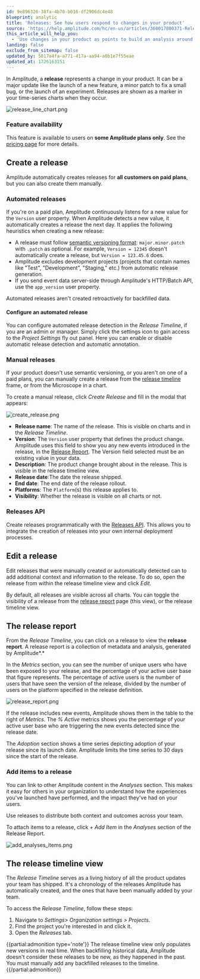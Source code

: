 ```yaml
---
id: 9e896326-38fa-4b70-b016-df2906dc4e48
blueprint: analytic
title: 'Releases: See how users respond to changes in your product'
source: 'https://help.amplitude.com/hc/en-us/articles/360017800371-Releases-See-how-users-respond-to-changes-in-your-product'
this_article_will_help_you:
  - 'Use changes in your product as points to build an analysis around'
landing: false
exclude_from_sitemap: false
updated_by: 5817a4fa-a771-417a-aa94-a0b1e7f55eae
updated_at: 1726163151
---
```

In Amplitude, a **release** represents a change in your product. It can be a major update like the launch of a new feature, a minor patch to fix a small bug, or the launch of an experiment. Releases are shown as a marker in your time-series charts when they occur.

![release_line_chart.png](/docs/output/img/analytics/release-line-chart-png.png)

### Feature availability

This feature is available to users on **some Amplitude plans only**. See the [pricing page](https://amplitude.com/pricing) for more details.

## Create a release

Amplitude automatically creates releases for **all customers on paid plans**, but you can also create them manually.

### Automated releases

If you're on a paid plan, Amplitude continuously listens for a new value for the `Version` user property. When Amplitude detects a new value, it automatically creates a release the next day. It applies the following heuristics when creating a new release:

* A release must follow [semantic versioning format](https://semver.org/): `major.minor.patch` with `.patch` as optional. For example, `Version = 12345` doesn't automatically create a release, but `Version = 123.45.6` does.
* Amplitude excludes development projects (projects that contain names like "Test", "Development", "Staging," etc.) from automatic release generation.
* If you send event data server-side through Amplitude's HTTP/Batch API, use the `app_version` user property.

Automated releases aren't created retroactively for backfilled data.

#### Configure an automated release

You can configure automated release detection in the *Release Timeline*, if you are an admin or manager. Simply click the settings icon to gain access to the *Project Settings* fly out panel. Here you can enable or disable automatic release detection and automatic annotation.

### Manual releases

If your product doesn't use semantic versioning, or you aren't on one of a paid plans, you can manually create a release from the [release timeline](#the-release-timeline-view) frame, or from the Microscope in a chart.

To create a manual release, click *Create Release* and fill in the modal that appears:

![create_release.png](/docs/output/img/analytics/create-release-png.png)

* **Release name**: The name of the release. This is visible on charts and in the *Release Timeline*.
* **Version**: The `Version` user property that defines the product change. Amplitude uses this field to show you any new events introduced in the release, in the [Release Report](#the-release-report). The Version field selected must be an existing value in your data.
* **Description**: The product change brought about in the release. This is visible in the release timeline view.
* **Release date**:The date the release shipped.
* **End date**: The end date of the release rollout.
* **Platforms**: The `Platform`(s) this release applies to.
* **Visibility**: Whether the release is visible on all charts or not.

### Releases API

Create releases programmatically with the [Releases API](https://developers.amplitude.com/docs/releases-api). This allows you to integrate the creation of releases into your own internal deployment processes.

## Edit a release

Edit releases that were manually created or automatically detected can to add additional context and information to the release. To do so, open the release from within the release timeline view and click *Edit.*

By default, all releases are visible across all charts. You can toggle the visibility of a release from the [release report](#the-release-report) page (this view), or the release timeline view.

## The release report

From the *Release Timeline*, you can click on a release to view the **release report**. A release report is a collection of metadata and analysis, generated by Amplitude*.*

In the *Metrics* section, you can see the number of unique users who have been exposed to your release, and the percentage of your active user base that figure represents. The percentage of active users is the number of users that have seen the version of the release, divided by the number of users on the platform specified in the release definition.

![release_report.png](/docs/output/img/analytics/release-report-png.png)

If the release includes new events, Amplitude shows them in the table to the right of *Metrics*. The *% Active* metrics shows you the percentage of your active user base who are triggering the new events detected since the release date.

The *Adoption* section shows a time series depicting adoption of your release since its launch date. Amplitude limits the time series to 30 days since the start of the release.

### Add items to a release

You can link to other Amplitude content in the *Analyses* section. This makes it easy for others in your organization to understand how the experiences you've launched have performed, and the impact they've had on your users.

Use releases to distribute both context and outcomes across your team.

To attach items to a release, click *+ Add Item* in the *Analyses* section of the Release Report.

![add_analyses_items.png](/docs/output/img/analytics/add-analyses-items-png.png)

## The release timeline view

The *Release Timeline* serves as a living history of all the product updates your team has shipped. It's a chronology of the releases Amplitude has automatically created, and the ones that have been manually added by your team.

To access the *Release Timeline*, follow these steps:

1. Navigate to *Settings> Organization settings > Projects*.
2. Find the project you're interested in and click it.
3. Open the *Releases* tab.

{{partial:admonition type='note'}}
The release timeline view only populates new versions in real time. When backfilling historical data, Amplitude doesn't consider these releases to be new, as they happened in the past. You must manually add any backfilled releases to the timeline.
{{/partial:admonition}}
